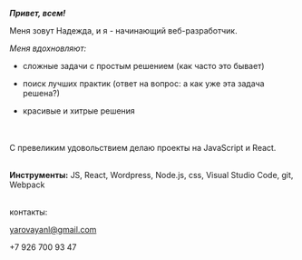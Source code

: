 ***Привет, всем!***


Меня зовут Надежда, и я - начинающий веб-разработчик.

_Меня вдохновляют:_

* сложные задачи с простым решением (как часто это бывает)

* поиск лучших практик (ответ на вопрос: а как уже эта задача решена?)

* красивые и хитрые решения 



\
\
С превеликим удовольствием делаю проекты на JavaScript и React. 


\
**Инструменты:** JS, React, Wordpress, Node.js, css, Visual Studio Code, git, Webpack 

\
контакты:

yarovayanl@gmail.com

+7 926 700 93 47
